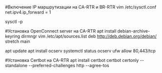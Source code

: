 #Включение IP маршрутизации на CA-RTR и BR-RTR
vim /etc/sysctl.conf
net.ipv4.ip_forward = 1

sysctl -p

#Установка OpenConnect server на CA-RTR
apt install debian-archive-keyring dirmngr
vim /etc/apt/sources.list
deb http://deb.debian.org/debian/ stretch main

apt update
apt install ocserv
systemctl status ocserv
ufw allow 80,443/tcp

#Установка Certbot на CA-RTR
apt install certbot
certbot certonly --standalone --preferred-challenges http --agree-tos 
